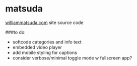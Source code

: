 matsuda
=======

[williammatsuda.com](http://www.williammatsuda.com) site source code

###to do:
-	softcode categories and info text
-	embedded video player
-	add mobile styling for captions
-	consider verbose/minimal toggle mode w fullscreen app?